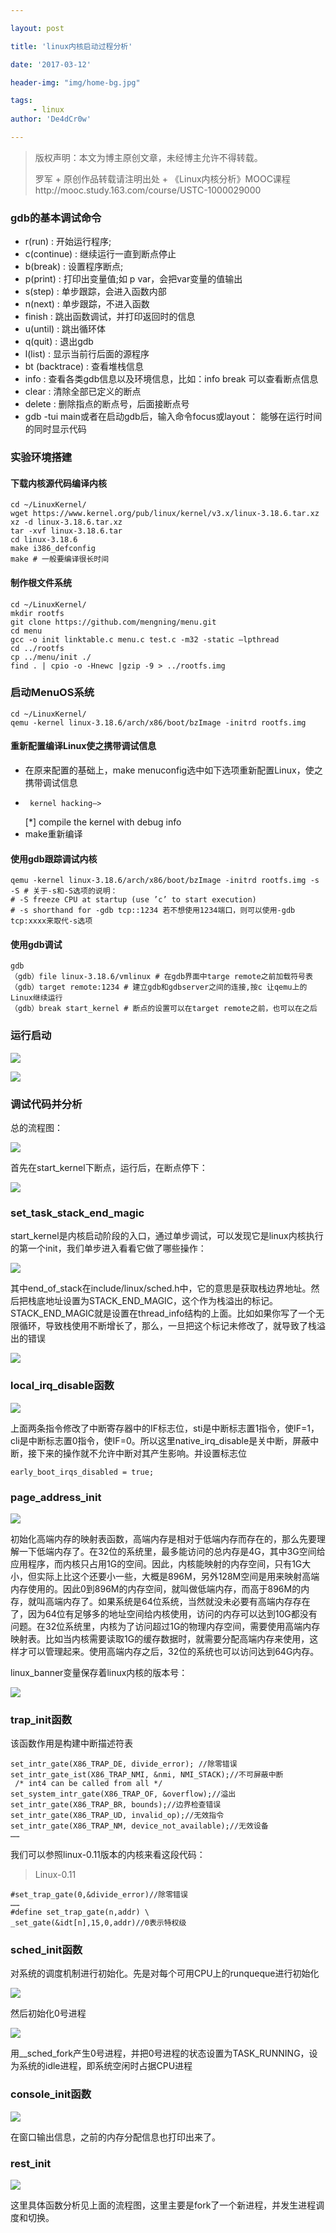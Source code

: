 ```yaml
---

layout: post

title: 'linux内核启动过程分析'

date: '2017-03-12'

header-img: "img/home-bg.jpg"

tags:
     - linux   
author: 'De4dCr0w'

---
```


>版权声明：本文为博主原创文章，未经博主允许不得转载。
>
>罗军 + 原创作品转载请注明出处 + 《Linux内核分析》MOOC课程http://mooc.study.163.com/course/USTC-1000029000  

### gdb的基本调试命令 ###

* r(run)            :    开始运行程序;
* c(continue)  :    继续运行一直到断点停止
* b(break)       :   设置程序断点;
* p(print)         :    打印出变量值;如 p var，会把var变量的值输出
* s(step)         :    单步跟踪，会进入函数内部
* n(next)         :    单步跟踪，不进入函数
* finish           :     跳出函数调试，并打印返回时的信息
* u(until)        :     跳出循环体
* q(quit)         :     退出gdb
* l(list)            :     显示当前行后面的源程序
* bt (backtrace)   :     查看堆栈信息
* info              :      查看各类gdb信息以及环境信息，比如：info break 可以查看断点信息
* clear            :       清除全部已定义的断点
* delete         :       删除指点的断点号，后面接断点号
* gdb -tui main或者在启动gdb后，输入命令focus或layout： 能够在运行时间的同时显示代码

### 实验环境搭建 ###
#### 下载内核源代码编译内核 ####

	cd ~/LinuxKernel/
	wget https://www.kernel.org/pub/linux/kernel/v3.x/linux-3.18.6.tar.xz
	xz -d linux-3.18.6.tar.xz
	tar -xvf linux-3.18.6.tar
	cd linux-3.18.6
	make i386_defconfig
	make # 一般要编译很长时间

#### 制作根文件系统 ####

	cd ~/LinuxKernel/
	mkdir rootfs
	git clone https://github.com/mengning/menu.git  
	cd menu
	gcc -o init linktable.c menu.c test.c -m32 -static –lpthread
	cd ../rootfs
	cp ../menu/init ./
	find . | cpio -o -Hnewc |gzip -9 > ../rootfs.img

### 启动MenuOS系统 ###

	cd ~/LinuxKernel/
	qemu -kernel linux-3.18.6/arch/x86/boot/bzImage -initrd rootfs.img

#### 重新配置编译Linux使之携带调试信息 ####

* 在原来配置的基础上，make menuconfig选中如下选项重新配置Linux，使之携带调试信息
*      kernel hacking—>      
    [*] compile the kernel with debug info
* make重新编译

#### 使用gdb跟踪调试内核 ####

    qemu -kernel linux-3.18.6/arch/x86/boot/bzImage -initrd rootfs.img -s -S # 关于-s和-S选项的说明：
    # -S freeze CPU at startup (use ’c’ to start execution)
    # -s shorthand for -gdb tcp::1234 若不想使用1234端口，则可以使用-gdb tcp:xxxx来取代-s选项

#### 使用gdb调试 ####

    gdb
    （gdb）file linux-3.18.6/vmlinux # 在gdb界面中targe remote之前加载符号表
    （gdb）target remote:1234 # 建立gdb和gdbserver之间的连接,按c 让qemu上的Linux继续运行
    （gdb）break start_kernel # 断点的设置可以在target remote之前，也可以在之后


### 运行启动 ###

![](http://i.imgur.com/hJEY5dV.png)

![](http://i.imgur.com/dsAAIgd.png)

### 调试代码并分析 ###
总的流程图：

![](http://i.imgur.com/at611xo.png)

首先在start_kernel下断点，运行后，在断点停下：  

![](http://i.imgur.com/Q9VrXWK.png)

### set_task_stack_end_magic ###
start_kernel是内核启动阶段的入口，通过单步调试，可以发现它是linux内核执行的第一个init，我们单步进入看看它做了哪些操作：

![](http://i.imgur.com/qDNLJxh.png)

其中end_of_stack在include/linux/sched.h中，它的意思是获取栈边界地址。然后把栈底地址设置为STACK_END_MAGIC，这个作为栈溢出的标记。STACK_END_MAGIC就是设置在thread_info结构的上面。比如如果你写了一个无限循环，导致栈使用不断增长了，那么，一旦把这个标记未修改了，就导致了栈溢出的错误

![](http://i.imgur.com/HhyhCOi.png)

### local_irq_disable函数 ###

![](http://i.imgur.com/clLAWPV.png)

上面两条指令修改了中断寄存器中的IF标志位，sti是中断标志置1指令，使IF=1，cli是中断标志置0指令，使IF=0。所以这里native_irq_disable是关中断，屏蔽中断，接下来的操作就不允许中断对其产生影响。并设置标志位 

	early_boot_irqs_disabled = true;

### page_address_init ###

![](http://i.imgur.com/D8afLB1.png)

初始化高端内存的映射表函数，高端内存是相对于低端内存而存在的，那么先要理解一下低端内存了。在32位的系统里，最多能访问的总内存是4G，其中3G空间给应用程序，而内核只占用1G的空间。因此，内核能映射的内存空间，只有1G大小，但实际上比这个还要小一些，大概是896M，另外128M空间是用来映射高端内存使用的。因此0到896M的内存空间，就叫做低端内存，而高于896M的内存，就叫高端内存了。如果系统是64位系统，当然就没未必要有高端内存存在了，因为64位有足够多的地址空间给内核使用，访问的内存可以达到10G都没有问题。在32位系统里，内核为了访问超过1G的物理内存空间，需要使用高端内存映射表。比如当内核需要读取1G的缓存数据时，就需要分配高端内存来使用，这样才可以管理起来。使用高端内存之后，32位的系统也可以访问达到64G内存。

linux_banner变量保存着linux内核的版本号：

![](http://i.imgur.com/VvxOh1x.png)

### trap_init函数 ###
该函数作用是构建中断描述符表

	set_intr_gate(X86_TRAP_DE, divide_error); //除零错误                
	set_intr_gate_ist(X86_TRAP_NMI, &nmi, NMI_STACK);//不可屏蔽中断          
	 /* int4 can be called from all */                          
	set_system_intr_gate(X86_TRAP_OF, &overflow);//溢出              
	set_intr_gate(X86_TRAP_BR, bounds);//边界检查错误                        
	set_intr_gate(X86_TRAP_UD, invalid_op);//无效指令                               set_intr_gate(X86_TRAP_NM, device_not_available);//无效设备  
	……

我们可以参照linux-0.11版本的内核来看这段代码：
>Linux-0.11  

	#set_trap_gate(0,&divide_error)//除零错误
	……
	#define set_trap_gate(n,addr) \
	_set_gate(&idt[n],15,0,addr)//0表示特权级

### sched_init函数 ###
对系统的调度机制进行初始化。先是对每个可用CPU上的runqueque进行初始化

![](http://i.imgur.com/ZkBo0T5.png)

然后初始化0号进程  

![](http://i.imgur.com/yqGUnzB.png)

用__sched_fork产生0号进程，并把0号进程的状态设置为TASK_RUNNING，设为系统的idle进程，即系统空闲时占据CPU进程

### console_init函数 ###

![](http://i.imgur.com/ldzM2qf.png)

在窗口输出信息，之前的内存分配信息也打印出来了。

### rest_init ###

![](http://i.imgur.com/2zHiTqc.png)

这里具体函数分析见上面的流程图，这里主要是fork了一个新进程，并发生进程调度和切换。